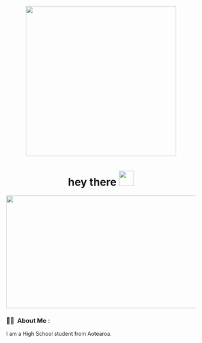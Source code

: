 <p align="center"><img src="https://media0.giphy.com/media/L1R1tvI9svkIWwpVYr/giphy.gif?cid=ecf05e470ys5qim60nqzpzymlm58nqzljkpgcbkpuf43rzqt&rid=giphy.gif&ct=g" width="400"/></p>
</p>
<p align="center">
</p>

<h1 align="center">hey there <img src="https://media.giphy.com/media/hvRJCLFzcasrR4ia7z/giphy.gif" width="40"></h1>

<p align="center"><img src="https://media.giphy.com/media/dWesBcTLavkZuG35MI/giphy.gif" width="600" height="300"  /></p>

### :woman_technologist: &nbsp;About Me :

I am a High School student from Aotearoa.

